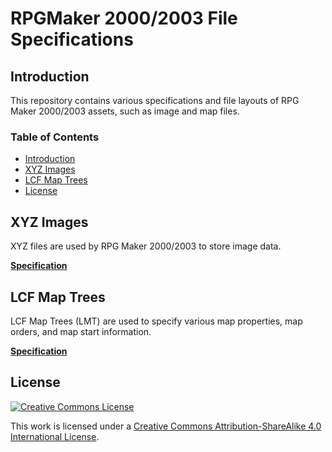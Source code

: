 # RPGMaker 2000/2003 File Specifications
## Introduction
This repository contains various specifications and file layouts of RPG Maker 2000/2003 assets, such as image and map files.

### Table of Contents
* [Introduction](#introduction)
* [XYZ Images](#xyz-images)
* [LCF Map Trees](#lcf-map-trees)
* [License](#license)

## XYZ Images
XYZ files are used by RPG Maker 2000/2003 to store image data.

[__Specification__](xyz.md)

## LCF Map Trees
LCF Map Trees (LMT) are used to specify various map properties, map orders, and map start information.

[__Specification__](lmt.md)

## License
[![Creative Commons License](https://i.creativecommons.org/l/by-sa/4.0/88x31.png)](http://creativecommons.org/licenses/by-sa/4.0/)

This work is licensed under a [Creative Commons Attribution-ShareAlike 4.0 International License](http://creativecommons.org/licenses/by-sa/4.0/).
